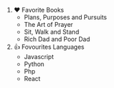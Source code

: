 1. :hearts: Favorite Books
    - Plans, Purposes and Pursuits
    - The Art of Prayer
    - Sit, Walk and Stand
    - Rich Dad and Poor Dad
2. :+1: Fovourites Languages
    - Javascript
    - Python
    - Php
    - React
